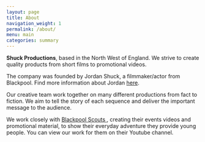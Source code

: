 ```yaml
---
layout: page
title: About
navigation_weight: 1
permalink: /about/
menu: main
categories: summary
---
```


**Shuck Productions**, based in the North West of England. We strive to create quality products from short films to promotional videos.

The company was founded by Jordan Shuck, a filmmaker/actor from Blackpool. Find more information about Jordan [here](http://jordan.shuck.org.uk).

Our creative team work together on many different productions from fact to fiction. We aim to tell the story of each sequence and deliver the important message to the audience.

We work closely with <a href="http://www.blackpoolscouts.org.uk" target="_blank"> Blackpool Scouts </a>, creating their events videos and promotional material, to show their everyday adventure they provide young people. You can view our work for them on their Youtube channel. 


